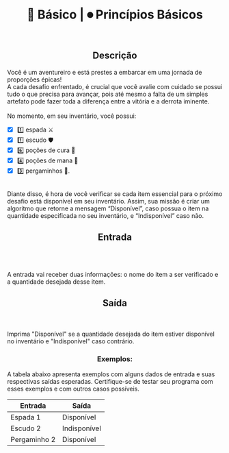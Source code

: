 # <div align="center"> 📶 Básico | ⏺ Princípios Básicos

<br>

## <div align="center"> Descrição
Você é um aventureiro e está prestes a embarcar em uma jornada de proporções épicas! <br>A cada desafio enfrentado, é crucial que você avalie com cuidado se possui tudo o que precisa para avançar, pois até mesmo a falta de um simples artefato pode fazer toda a diferença entre a vitória e a derrota iminente. <br><br>No momento, em seu inventário, você possui:
- [x] 1️⃣ espada ⚔
- [x] 1️⃣ escudo 🛡
- [x] 6️⃣ poções de cura 💉
- [x] 4️⃣ poções de mana 💊 
- [x] 3️⃣ pergaminhos 📜. 
  
<br>Diante disso, é hora de você verificar se cada item essencial para o próximo desafio está disponível em seu inventário. Assim, sua missão é criar um algoritmo que retorne a mensagem “Disponível”, caso possua o item na quantidade especificada no seu inventário, e “Indisponível” caso não.

## <div align="center"> Entrada
<br><br>

A entrada vai receber duas informações: o nome do item a ser verificado e a quantidade desejada desse item.

## <div align="center"> Saída
<br><br>
Imprima "Disponível" se a quantidade desejada do item estiver disponível no inventário e "Indisponível" caso contrário.

### <div align="center"> Exemplos:
A tabela abaixo apresenta exemplos com alguns dados de entrada e suas respectivas saídas esperadas. Certifique-se de testar seu programa com esses exemplos e com outros casos possíveis.

| Entrada      | Saída        |
| ------------ | ------------ |
| Espada 1     | Disponível   |
| Escudo 2     | Indisponível |
| Pergaminho 2 | Disponível   |